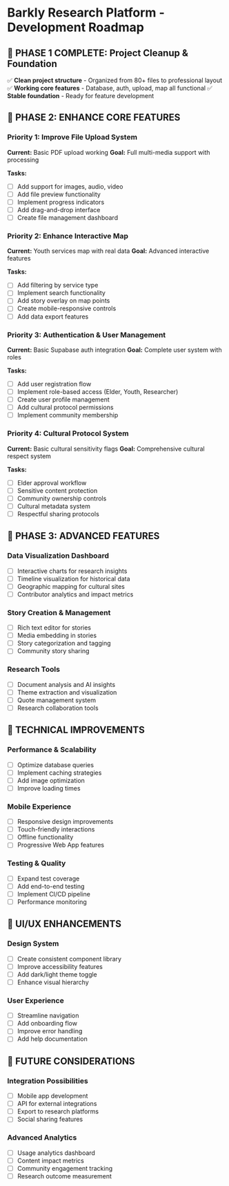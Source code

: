 # Barkly Research Platform - Development Roadmap

## 🎉 PHASE 1 COMPLETE: Project Cleanup & Foundation
✅ **Clean project structure** - Organized from 80+ files to professional layout
✅ **Working core features** - Database, auth, upload, map all functional
✅ **Stable foundation** - Ready for feature development

## 🚀 PHASE 2: ENHANCE CORE FEATURES

### Priority 1: Improve File Upload System
**Current:** Basic PDF upload working
**Goal:** Full multi-media support with processing

**Tasks:**
- [ ] Add support for images, audio, video
- [ ] Add file preview functionality  
- [ ] Implement progress indicators
- [ ] Add drag-and-drop interface
- [ ] Create file management dashboard

### Priority 2: Enhance Interactive Map
**Current:** Youth services map with real data
**Goal:** Advanced interactive features

**Tasks:**
- [ ] Add filtering by service type
- [ ] Implement search functionality
- [ ] Add story overlay on map points
- [ ] Create mobile-responsive controls
- [ ] Add data export features

### Priority 3: Authentication & User Management
**Current:** Basic Supabase auth integration
**Goal:** Complete user system with roles

**Tasks:**
- [ ] Add user registration flow
- [ ] Implement role-based access (Elder, Youth, Researcher)
- [ ] Create user profile management
- [ ] Add cultural protocol permissions
- [ ] Implement community membership

### Priority 4: Cultural Protocol System
**Current:** Basic cultural sensitivity flags
**Goal:** Comprehensive cultural respect system

**Tasks:**
- [ ] Elder approval workflow
- [ ] Sensitive content protection
- [ ] Community ownership controls
- [ ] Cultural metadata system
- [ ] Respectful sharing protocols

## 🎯 PHASE 3: ADVANCED FEATURES

### Data Visualization Dashboard
- [ ] Interactive charts for research insights
- [ ] Timeline visualization for historical data
- [ ] Geographic mapping for cultural sites
- [ ] Contributor analytics and impact metrics

### Story Creation & Management
- [ ] Rich text editor for stories
- [ ] Media embedding in stories
- [ ] Story categorization and tagging
- [ ] Community story sharing

### Research Tools
- [ ] Document analysis and AI insights
- [ ] Theme extraction and visualization
- [ ] Quote management system
- [ ] Research collaboration tools

## 🔧 TECHNICAL IMPROVEMENTS

### Performance & Scalability
- [ ] Optimize database queries
- [ ] Implement caching strategies
- [ ] Add image optimization
- [ ] Improve loading times

### Mobile Experience
- [ ] Responsive design improvements
- [ ] Touch-friendly interactions
- [ ] Offline functionality
- [ ] Progressive Web App features

### Testing & Quality
- [ ] Expand test coverage
- [ ] Add end-to-end testing
- [ ] Implement CI/CD pipeline
- [ ] Performance monitoring

## 🎨 UI/UX ENHANCEMENTS

### Design System
- [ ] Create consistent component library
- [ ] Improve accessibility features
- [ ] Add dark/light theme toggle
- [ ] Enhance visual hierarchy

### User Experience
- [ ] Streamline navigation
- [ ] Add onboarding flow
- [ ] Improve error handling
- [ ] Add help documentation

## 📱 FUTURE CONSIDERATIONS

### Integration Possibilities
- [ ] Mobile app development
- [ ] API for external integrations
- [ ] Export to research platforms
- [ ] Social sharing features

### Advanced Analytics
- [ ] Usage analytics dashboard
- [ ] Content impact metrics
- [ ] Community engagement tracking
- [ ] Research outcome measurement